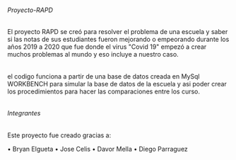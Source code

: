  ###### Proyecto-RAPD ######
 
El proyecto RAPD se creó para resolver el problema de una escuela y saber si las notas de sus estudiantes fueron mejorando o empeorando durante los años 2019 a 2020 que fue donde  el virus "Covid 19" empezó a crear muchos problemas al mundo y eso incluye a nuestro caso.

######

el codigo funciona a partir de una base de datos creada en MySql WORKBENCH para simular la base de datos de la escuela y asi poder crear los procedimientos para hacer las comparaciones entre los curso.

######

###### Integrantes ######

Este proyecto fue creado gracias a:

• Bryan Elgueta
• Jose Celis
• Davor Mella
• Diego Parraguez



